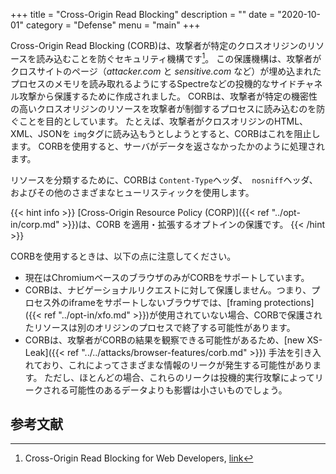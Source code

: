 +++
title = "Cross-Origin Read Blocking"
description = ""
date = "2020-10-01"
category = "Defense"
menu = "main"
+++

Cross-Origin Read Blocking (CORB)は、攻撃者が特定のクロスオリジンのリソースを読み込むことを防ぐセキュリティ機構です[^1]。
この保護機構は、攻撃者がクロスサイトのページ（*attacker.com* と *sensitive.com* など）が埋め込まれたプロセスのメモリを読み取れるようにするSpectreなどの投機的なサイドチャネル攻撃から保護するために作成されました。
CORBは、攻撃者が特定の機密性の高いクロスオリジンのリソースを攻撃者が制御するプロセスに読み込むのを防ぐことを目的としています。
たとえば、攻撃者がクロスオリジンのHTML、XML、JSONを `img`タグに読み込もうとしようとすると、CORBはこれを阻止します。
CORBを使用すると、サーバがデータを返さなかったかのように処理されます。

リソースを分類するために、CORBは `Content-Type`ヘッダ、` nosniff`ヘッダ、およびその他のさまざまなヒューリスティックを使用します。

{{< hint info >}}
[Cross-Origin Resource Policy (CORP)]({{< ref "../opt-in/corp.md" >}})は、CORB を適用・拡張するオプトインの保護です。
{{< /hint >}}

CORBを使用するときは、以下の点に注意してください。

* 現在はChromiumベースのブラウザのみがCORBをサポートしています。
* CORBは、ナビゲーショナルリクエストに対して保護しません。つまり、プロセス外のiframeをサポートしないブラウザでは、[framing protections]({{< ref "../opt-in/xfo.md" >}})が使用されていない場合、CORBで保護されたリソースは別のオリジンのプロセスで終了する可能性があります。
* CORBは、攻撃者がCORBの結果を観察できる可能性があるため、[new XS-Leak]({{< ref "../../attacks/browser-features/corb.md" >}}) 手法を引き入れており、これによってさまざまな情報のリークが発生する可能性があります。 ただし、ほとんどの場合、これらのリークは投機的実行攻撃によってリークされる可能性のあるデータよりも影響は小さいものでしょう。

## 参考文献

[^1]: Cross-Origin Read Blocking for Web Developers, [link](https://chromium.googlesource.com/chromium/src/+/master/services/network/cross_origin_read_blocking_explainer.md)
